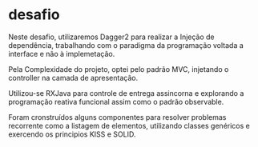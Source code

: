 # desafio

Neste desafio, utilizaremos Dagger2 para realizar a Injeção de dependência, trabalhando com o paradigma da programação voltada a interface e não à implemetação.

Pela Complexidade do projeto, optei pelo padrão MVC, injetando o controller na camada de apresentação.

Utilizou-se RXJava para controle de entrega assincorna e explorando a programação reativa funcional assim como o padrão observable.

Foram cronstruídos alguns componentes para resolver problemas recorrente como a listagem de elementos, utilizando classes genéricos e exercendo os principios KISS e SOLID. 